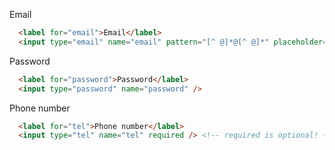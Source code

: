 Email

```html
  <label for="email">Email</label>
  <input type="email" name="email" pattern="[^ @]*@[^ @]*" placeholder="E-mail" />
```

Password

```html
  <label for="password">Password</label>
  <input type="password" name="password" />
```

Phone number

```html
  <label for="tel">Phone number</label>
  <input type="tel" name="tel" required /> <!-- required is optional! -->
```

